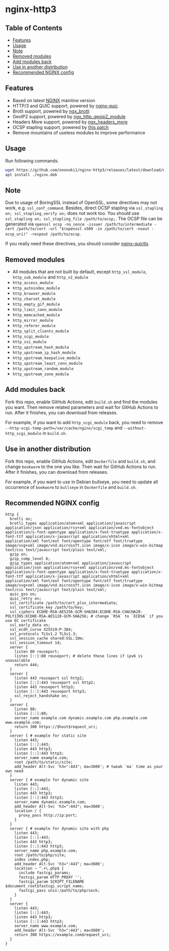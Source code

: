 # nginx-http3

## Table of Contents

- [Features](#features)
- [Usage](#usage)
- [Note](#note)
- [Removed modules](#removed-modules)
- [Add modules back](#add-modules-back)
- [Use in another distribution](#use-in-another-distribution)
- [Recommended NGINX config](#recommended-nginx-config)

## Features

- Based on latest [NGINX](https://hg.nginx.org/nginx) mainline version
- HTTP/3 and QUIC support, powered by [nginx-quic](https://hg.nginx.org/nginx-quic)
- Brotli support, powered by [ngx_brotli](https://github.com/google/ngx_brotli)
- GeoIP2 support, powered by [ngx_http_geoip2_module](https://github.com/leev/ngx_http_geoip2_module)
- Headers More support, powered by [ngx_headers_more](https://github.com/openresty/headers-more-nginx-module)
- OCSP stapling support, powered by [this patch](https://github.com/kn007/patch/blob/master/Enable_BoringSSL_OCSP.patch)
- Remove mountains of useless modules to improve performance

## Usage

Run following commands.

```bash
wget https://github.com/ononoki1/nginx-http3/releases/latest/download/nginx.deb
apt install ./nginx.deb
```

## Note

Due to usage of BoringSSL instead of OpenSSL, some directives may not work, e.g. `ssl_conf_command`. Besides, direct OCSP stapling via `ssl_stapling on; ssl_stapling_verify on;` does not work too. You should use `ssl_stapling on; ssl_stapling_file /path/to/ocsp;`. The OCSP file can be generated via `openssl ocsp -no_nonce -issuer /path/to/intermediate -cert /path/to/cert -url "$(openssl x509 -in /path/to/cert -noout -ocsp_uri)" -respout /path/to/ocsp`.

If you really need these directives, you should consider [nginx-quictls](https://github.com/ononoki1/nginx-quictls).

## Removed modules

- All modules that are not built by default, except `http_ssl_module`, `http_sub_module` and `http_v2_module`
- `http_access_module`
- `http_autoindex_module`
- `http_browser_module`
- `http_charset_module`
- `http_empty_gif_module`
- `http_limit_conn_module`
- `http_memcached_module`
- `http_mirror_module`
- `http_referer_module`
- `http_split_clients_module`
- `http_scgi_module`
- `http_ssi_module`
- `http_upstream_hash_module`
- `http_upstream_ip_hash_module`
- `http_upstream_keepalive_module`
- `http_upstream_least_conn_module`
- `http_upstream_random_module`
- `http_upstream_zone_module`

## Add modules back

Fork this repo, enable GitHub Actions, edit `build.sh` and find the modules you want. Then remove related parameters and wait for GitHub Actions to run. After it finishes, you can download from releases.

For example, if you want to add `http_scgi_module` back, you need to remove `--http-scgi-temp-path=/var/cache/nginx/scgi_temp` and `--without-http_scgi_module` in `build.sh`.

## Use in another distribution

Fork this repo, enable GitHub Actions, edit `Dockerfile` and `build.sh`, and change `bookworm` to the one you like. Then wait for GitHub Actions to run. After it finishes, you can download from releases.

For example, if you want to use in Debian bullseye, you need to update all occurrence of `bookworm` to `bullseye` in `Dockerfile` and `build.sh`.

## Recommended NGINX config

```nginx
http {
  brotli on;
  brotli_types application/atom+xml application/javascript application/json application/rss+xml application/vnd.ms-fontobject application/x-font-opentype application/x-font-truetype application/x-font-ttf application/x-javascript application/xhtml+xml application/xml font/eot font/opentype font/otf font/truetype image/svg+xml image/vnd.microsoft.icon image/x-icon image/x-win-bitmap text/css text/javascript text/plain text/xml;
  gzip on;
  gzip_comp_level 6;
  gzip_types application/atom+xml application/javascript application/json application/rss+xml application/vnd.ms-fontobject application/x-font-opentype application/x-font-truetype application/x-font-ttf application/x-javascript application/xhtml+xml application/xml font/eot font/opentype font/otf font/truetype image/svg+xml image/vnd.microsoft.icon image/x-icon image/x-win-bitmap text/css text/javascript text/plain text/xml;
  quic_gso on;
  quic_retry on;
  ssl_certificate /path/to/cert_plus_intermediate;
  ssl_certificate_key /path/to/key;
  ssl_ciphers ECDHE-RSA-AES256-GCM-SHA384:ECDHE-RSA-CHACHA20-POLY1305:ECDHE-RSA-AES128-GCM-SHA256; # change `RSA` to `ECDSA` if you use EC certificate
  ssl_early_data on;
  ssl_ecdh_curve X25519:P-384;
  ssl_protocols TLSv1.2 TLSv1.3;
  ssl_session_cache shared:SSL:10m;
  ssl_session_timeout 1d;
  server {
    listen 80 reuseport;
    listen [::]:80 reuseport; # delete these lines if ipv6 is unavailable
    return 444;
  }
  server {
    listen 443 reuseport ssl http2;
    listen [::]:443 reuseport ssl http2;
    listen 443 reuseport http3;
    listen [::]:443 reuseport http3;
    ssl_reject_handshake on;
  }
  server {
    listen 80;
    listen [::]:80;
    server_name example.com dynamic.example.com php.example.com www.example.com;
    return 308 https://$host$request_uri;
  }
  server { # example for static site
    listen 443;
    listen [::]:443;
    listen 443 http3;
    listen [::]:443 http3;
    server_name example.com;
    root /path/to/static/site;
    add_header Alt-Svc 'h3=":443"; ma=3600'; # tweak `ma` time as your own need
  }
  server { # example for dynamic site
    listen 443;
    listen [::]:443;
    listen 443 http3;
    listen [::]:443 http3;
    server_name dynamic.example.com;
    add_header Alt-Svc 'h3=":443"; ma=3600';
    location / {
      proxy_pass http://ip:port;
    }
  }
  server { # example for dynamic site with php
    listen 443;
    listen [::]:443;
    listen 443 http3;
    listen [::]:443 http3;
    server_name php.example.com;
    root /path/to/php/site;
    index index.php;
    add_header Alt-Svc 'h3=":443"; ma=3600';
    location ~ ^.+\.php$ {
      include fastcgi_params;
      fastcgi_param HTTP_PROXY '';
      fastcgi_param SCRIPT_FILENAME $document_root$fastcgi_script_name;
      fastcgi_pass unix:/path/to/php/sock;
    }
  }
  server {
    listen 443;
    listen [::]:443;
    listen 443 http3;
    listen [::]:443 http3;
    server_name www.example.com;
    add_header Alt-Svc 'h3=":443"; ma=3600';
    return 308 https://example.com$request_uri;
  }
}
```
